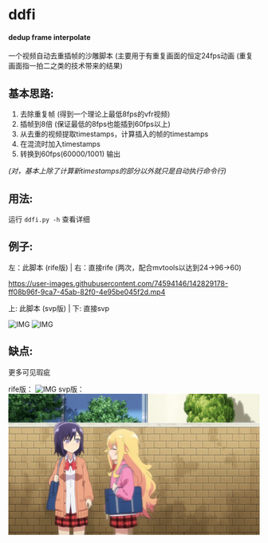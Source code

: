 # ddfi
#### dedup frame interpolate
一个视频自动去重插帧的沙雕脚本 (主要用于有重复画面的恒定24fps动画 (重复画面指一拍二之类的技术带来的结果)

## 基本思路:
1. 去除重复帧 (得到一个理论上最低8fps的vfr视频)
2. 插帧到8倍 (保证最低的8fps也能插到60fps以上)
3. 从去重的视频提取timestamps，计算插入的帧的timestamps
4. 在混流时加入timestamps
5. 转换到60fps(60000/1001) 输出

*(对，基本上除了计算新timestamps的部分以外就只是自动执行命令行)*

## 用法:
运行 `ddfi.py -h` 查看详细

## 例子:
左：此脚本 (rife版) | 右：直接rife (两次，配合mvtools以达到24->96->60)

https://user-images.githubusercontent.com/74594146/142829178-ff08b96f-9ca7-45ab-82f0-4e95be045f2d.mp4

上: 此脚本 (svp版) | 下: 直接svp

![IMG](https://github.com/Mr-Z-2697/ddfi/blob/main/example/ddfi.webp?raw=true)
![IMG](https://github.com/Mr-Z-2697/ddfi/blob/main/example/simp.webp?raw=true)

## 缺点:
更多可见瑕疵

rife版：
![IMG](https://user-images.githubusercontent.com/74594146/142829294-1b17c073-f587-4e49-8a72-c3c8b4149a53.png)
svp版：
![IMG](https://github.com/Mr-Z-2697/ddfi/blob/main/example/artifacts.webp?raw=true)
